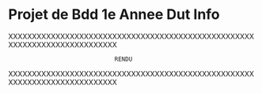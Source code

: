 # Projet de Bdd 1e Annee Dut Info
XXXXXXXXXXXXXXXXXXXXXXXXXXXXXXXXXXXXXXXXXXXXXXXXXXXXXXXXXXXXXXXXXXXXXXXXXXX

                                  RENDU

XXXXXXXXXXXXXXXXXXXXXXXXXXXXXXXXXXXXXXXXXXXXXXXXXXXXXXXXXXXXXXXXXXXXXXXXXXX
